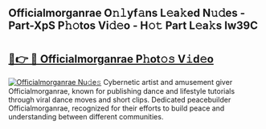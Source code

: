 ## Officialmorganrae O𝚗𝚕yf𝚊ns L𝚎a𝚔ed N𝚞𝚍es - Part-XpS P𝚑𝚘tos Vi𝚍𝚎o - H𝚘𝚝 Part L𝚎a𝚔s Iw39C

# <h2><a href="http://kf6yd2.oniu.top/?m=Officialmorganrae">🔗👉 🔴 Officialmorganrae P𝚑ot𝚘𝚜 V𝚒d𝚎o</a></h2>

[![Officialmorganrae Nu𝚍e𝚜](https://i.imgur.com/0qMVB7G.gif)](http://kf6yd2.oniu.top/?m=Officialmorganrae)
Cybernetic artist and amusement giver Officialmorganrae, known for publishing dance and lifestyle tutorials through viral dance moves and short clips. Dedicated peacebuilder Officialmorganrae, recognized for their efforts to build peace and understanding between different communities.  
